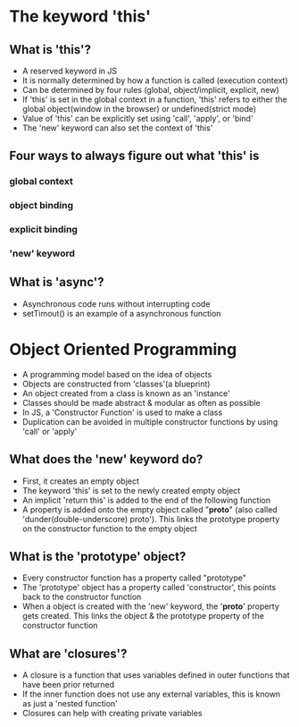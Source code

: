# The keyword 'this'

## What is 'this'?
- A reserved keyword in JS
- It is normally determined by how a function is called (execution context)
- Can be determined by four rules (global, object/implicit, explicit, new)
- If 'this' is set in the global context in a function, 'this' refers to either the global object(window in the browser) or undefined(strict mode)
- Value of 'this' can be explicitly set using 'call', 'apply', or 'bind'
- The 'new' keyword can also set the context of 'this'

## Four ways to always figure out what 'this' is
### global context
### object binding
### explicit binding
### 'new' keyword


## What is 'async'?
- Asynchronous code runs without interrupting code
- setTimout() is an example of a asynchronous function

# Object Oriented Programming
- A programming model based on the idea of objects
- Objects are constructed from 'classes'(a blueprint)
- An object created from a class is known as an 'instance'
- Classes should be made abstract & modular as often as possible
- In JS, a 'Constructor Function' is used to make a class
- Duplication can be avoided in multiple constructor functions by using 'call' or 'apply'

## What does the 'new' keyword do?
- First, it creates an empty object
- The keyword 'this' is set to the newly created empty object
- An implicit 'return this' is added to the end of the following function
- A property is added onto the empty object called "__proto__" (also called 'dunder(double-underscore) proto'). This links the prototype property on the constructor function to the empty object

## What is the 'prototype' object?
- Every constructor function has a property called "prototype"
- The 'prototype' object has a property called 'constructor', this points back to the constructor function
- When a object is created with the 'new' keyword, the '__proto__' property gets created. This links the object & the prototype property of the constructor function

## What are 'closures'?
- A closure is a function that uses variables defined in outer functions that have been prior returned
- If the inner function does not use any external variables, this is known as just a 'nested function'
- Closures can help with creating private variables